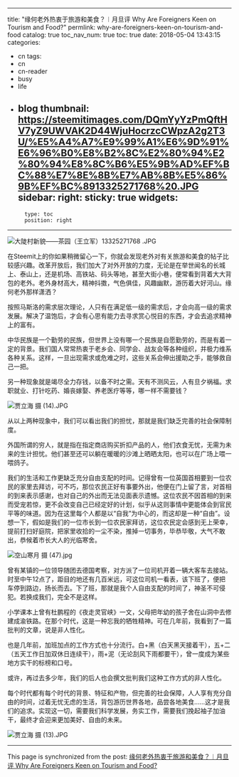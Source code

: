 
---
title: "缘何老外热衷于旅游和美食？︱月旦评 Why Are Foreigners Keen on Tourism and Food?"
permlink: why-are-foreigners-keen-on-tourism-and-food
catalog: true
toc_nav_num: true
toc: true
date: 2018-05-04 13:43:15
categories:
- cn
tags:
- cn
- cn-reader
- busy
- life
- blog
thumbnail: https://steemitimages.com/DQmYyYzPmQftHV7yZ9UWVAK2D44WjuHocrzcCWpzA2g2T3U/%E5%A4%A7%E9%99%A1%E6%9D%91%E6%96%B0%E8%B2%8C%E2%80%94%E2%80%94%E8%8C%B6%E5%9B%AD%EF%BC%88%E7%8E%8B%E7%AB%8B%E5%86%9B%EF%BC%8913325271768%20.JPG
sidebar:
    right:
        sticky: true
widgets:
    -
        type: toc
        position: right
---


![大陡村新貌——茶园（王立军）13325271768 .JPG](https://steemitimages.com/DQmYyYzPmQftHV7yZ9UWVAK2D44WjuHocrzcCWpzA2g2T3U/%E5%A4%A7%E9%99%A1%E6%9D%91%E6%96%B0%E8%B2%8C%E2%80%94%E2%80%94%E8%8C%B6%E5%9B%AD%EF%BC%88%E7%8E%8B%E7%AB%8B%E5%86%9B%EF%BC%8913325271768%20.JPG)




在Steemit上的你如果稍微留心一下，你就会发现老外对有关旅游和美食的帖子比较感兴趣。改革开放后，我们加大了对外开放的力度，无论是在举世闻名的长城上、泰山上，还是机场、高铁站、码头等地，甚至大街小巷，便常看到背着大大背包的老外。老外身材高大，精神抖擞，气色俱佳，风趣幽默，游历着大好河山。缘何老外那样潇洒？

按照马斯洛的需求层次理论，人只有在满足低一级的需求后，才会向高一级的需求发展。解决了温饱后，才会有心思有能力去寻求赏心悦目的东西，才会去追求精神上的富有。

中华民族是一个勤劳的民族，但世界上没有哪一个民族是自愿勤劳的，而是有着一定的背景。我们国人常常热衷于老乡会、同学会、战友会等各种组织，并极力维系各种关系。这样，一旦出现需求或危难之时，这些关系会伸出援助之手，能够救自己一把。

另一种现象就是竭尽全力存钱，以备不时之需。天有不测风云，人有旦夕祸福。求职就业、打针吃药、婚丧嫁娶、养老医疗等等，哪一样不需要钱？

![贾立海 摄 (14).JPG](https://gateway.ipfs.io/ipfs/QmXqEDDVqyJ8L8ETZArMvnfAQ5mu2RctnVPfjR1enrJaMP)

从以上两种现象中，我们可以看出我们的担忧，那就是我们缺乏完善的社会保障制度。

外国所谓的穷人，就是指在指定商店购买折扣产品的人，他们衣食无忧，无需为未来的生计担忧。他们甚至还可以躺在暖暖的沙滩上晒晒太阳，也可以在广场上喂一喂鸽子。

我们的生活和工作更缺乏充分自由支配的时间。记得曾有一位英国首相要到一位农民的家里去拜访，可不巧，那位农民正好有事要外出，他便在门上留了言，对首相的到来表示感谢，也对自己的外出而无法见面表示遗憾。这位农民不因首相的到来而受宠若惊，更不会改变自己已经定好的计划，似乎从这则事情中更能体会到官民平等的味道。因为在这里每个人都是以“自我”为中心的，而这却是一种“自由”。设想一下，假如是我们的一位市长到一位农民家拜访，这位农民定会感到无上荣幸，提前打扫好庭院，把家里收拾的一尘不染，推掉一切事务，毕恭毕敬，大气不敢出，恭候着市长大人的光临寒舍。

![空山寒月 摄 (47).jpg](https://gateway.ipfs.io/ipfs/Qmf2wuphK921AnSEy17urZcNdsSAb3Q5aNmYsBAERyXdMr)




曾有某镇的一位领导随团去德国考察，对方派了一位司机开着一辆大客车去接站。时至中午12点了，距目的地还有几百米远，可这位司机一看表，该下班了，便把车停到路边，扬长而去。下了班，那就是我个人自由支配的时间了，神圣不可侵犯。若换成我们，完全不是这样。

小学课本上曾有杜鹏程的《夜走灵官峡》一文，父母把年幼的孩子舍在山洞中去修建成渝铁路。在那个时代，这是一种忘我的牺牲精神。可在几年前，我看到了一篇批判的文章，说是非人性化。

也是几年前，加班加点的工作方式也十分流行。白+黑（白天黑天接着干），五+二（五天工作日加双休日连续干），雨+泥（无论刮风下雨都要干），曾一度成为某些地方实干的标榜和口号。

或许，再过去多少年，我们的后人也会撰文批判我们这种工作方式的非人性化。

每个时代都有每个时代的背景、特征和产物，但完善的社会保障，人人享有充分自由的时间，过着无忧无虑的生活，背包游历世界各地，品尝各地美食……这才是我们的追求。实现这一切，需要我们科学发展，务实工作，需要我们挽起袖子加油干，最终才会迎来更加美好、自由的未来。

![贾立海 摄 (13).JPG](https://gateway.ipfs.io/ipfs/QmZ6q4Krm1yWKTJwuZUtdPgoLJjMGuqXuKaDGQd6jGD9yP)

- - -

This page is synchronized from the post: [缘何老外热衷于旅游和美食？︱月旦评 Why Are Foreigners Keen on Tourism and Food?](https://steemit.com/@bring/why-are-foreigners-keen-on-tourism-and-food)
